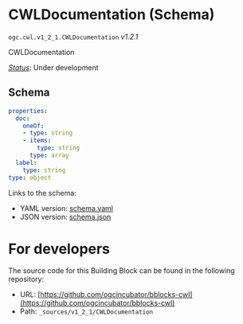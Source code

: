 
# CWLDocumentation (Schema)

`ogc.cwl.v1_2_1.CWLDocumentation` *v1.2.1*

CWLDocumentation

[*Status*](http://www.opengis.net/def/status): Under development

## Schema

```yaml
properties:
  doc:
    oneOf:
    - type: string
    - items:
        type: string
      type: array
  label:
    type: string
type: object

```

Links to the schema:

* YAML version: [schema.yaml](https://ogcincubator.github.io/bblocks-cwl/build/annotated/cwl/v1_2_1/CWLDocumentation/schema.json)
* JSON version: [schema.json](https://ogcincubator.github.io/bblocks-cwl/build/annotated/cwl/v1_2_1/CWLDocumentation/schema.yaml)


# For developers

The source code for this Building Block can be found in the following repository:

* URL: [https://github.com/ogcincubator/bblocks-cwl](https://github.com/ogcincubator/bblocks-cwl)
* Path: `_sources/v1_2_1/CWLDocumentation`

